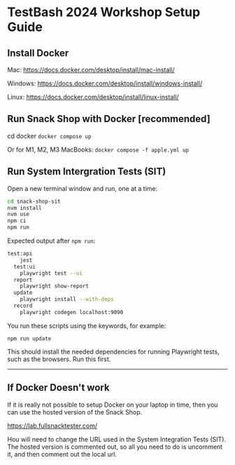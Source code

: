 # TestBash 2024 Workshop Setup Guide

## Install Docker

Mac: <https://docs.docker.com/desktop/install/mac-install/>

Windows: <https://docs.docker.com/desktop/install/windows-install/>

Linux: <https://docs.docker.com/desktop/install/linux-install/>

## Run Snack Shop with Docker [recommended]

cd docker
`docker compose up`

Or for M1, M2, M3 MacBooks:
`docker compose -f apple.yml up`

## Run System Intergration Tests (SIT)

Open a new terminal window and run, one at a time:

``` bash
cd snack-shop-sit
nvm install
nvm use
npm ci
npm run
```

Expected output after `npm run`:

```bash
test:api
    jest
  test:ui
    playwright test --ui
  report
    playwright show-report
  update
    playwright install --with-deps
  record
    playwright codegen localhost:9090
```

You run these scripts using the keywords, for example:

`npm run update`

This should install the needed dependencies for running Playwright tests, such as the browsers. Run this first.

----

## If Docker Doesn't work

If it is really not possible to setup Docker on your laptop in time, then you can use the hosted version of the Snack Shop.

https://lab.fullsnacktester.com/

Hou will need to change the URL used in the System Integration Tests (SIT). The hosted version is commented out, so all you need to do is uncomment it, and then comment out the local url.

